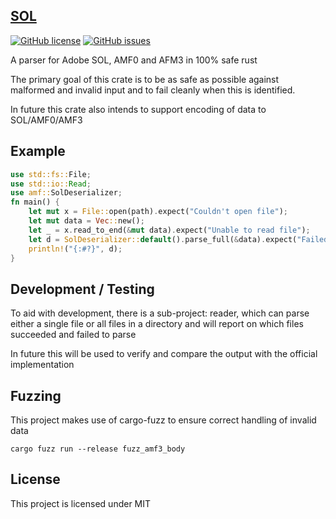 ## [SOL](https://crates.io/crates/sol)

[![GitHub license](https://img.shields.io/github/license/CUB3D/rust-sol)](https://github.com/CUB3D/rust-sol/blob/master/LICENSE)
[![GitHub issues](https://img.shields.io/github/issues/CUB3D/rust-sol)](https://github.com/CUB3D/rust-sol/issues)

A parser for Adobe SOL, AMF0 and AFM3 in 100% safe rust

The primary goal of this crate is to be as safe as possible against malformed and invalid input and to fail cleanly when this is identified.

In future this crate also intends to support encoding of data to SOL/AMF0/AMF3


## Example
```rust
use std::fs::File;
use std::io::Read;
use amf::SolDeserializer;
fn main() {
    let mut x = File::open(path).expect("Couldn't open file");
    let mut data = Vec::new();
    let _ = x.read_to_end(&mut data).expect("Unable to read file");
    let d = SolDeserializer::default().parse_full(&data).expect("Failed to parse sol file");
    println!("{:#?}", d);
}
``` 

## Development / Testing
To aid with development, there is a sub-project: reader, which can parse either a single file or all files in a directory and will report on which files succeeded and failed to parse

In future this will be used to verify and compare the output with the official implementation

## Fuzzing
This project makes use of cargo-fuzz to ensure correct handling of invalid data
```
cargo fuzz run --release fuzz_amf3_body
```

## License
This project is licensed under MIT

